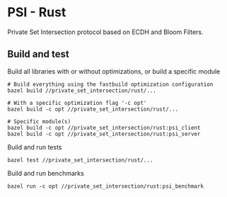 # PSI - Rust

Private Set Intersection protocol based on ECDH and Bloom Filters.

## Build and test

Build all libraries with or without optimizations, or build a specific module

```
# Build everything using the fastbuild optimization configuration
bazel build //private_set_intersection/rust/...

# With a specific optimization flag '-c opt'
bazel build -c opt //private_set_intersection/rust/...

# Specific module(s)
bazel build -c opt //private_set_intersection/rust:psi_client
bazel build -c opt //private_set_intersection/rust:psi_server
```

Build and run tests

```
bazel test //private_set_intersection/rust/...
```

Build and run benchmarks

```
bazel run -c opt //private_set_intersection/rust:psi_benchmark
```
